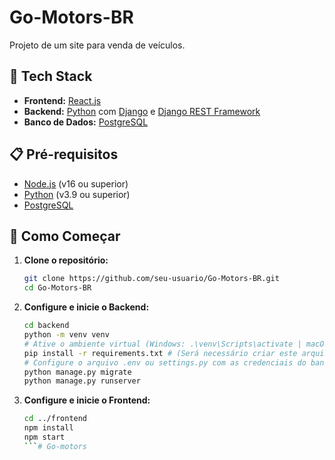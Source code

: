 # Go-Motors-BR

Projeto de um site para venda de veículos.

## 🚀 Tech Stack

-   **Frontend:** [React.js](https://reactjs.org/)
-   **Backend:** [Python](https://www.python.org/) com [Django](https://www.djangoproject.com/) e [Django REST Framework](https://www.django-rest-framework.org/)
-   **Banco de Dados:** [PostgreSQL](https://www.postgresql.org/)

## 📋 Pré-requisitos

-   [Node.js](https://nodejs.org/en/) (v16 ou superior)
-   [Python](https://www.python.org/downloads/) (v3.9 ou superior)
-   [PostgreSQL](https://www.postgresql.org/download/)

## 🏁 Como Começar

1.  **Clone o repositório:**
    ```bash
    git clone https://github.com/seu-usuario/Go-Motors-BR.git
    cd Go-Motors-BR
    ```

2.  **Configure e inicie o Backend:**
    ```bash
    cd backend
    python -m venv venv
    # Ative o ambiente virtual (Windows: .\venv\Scripts\activate | macOS/Linux: source venv/bin/activate)
    pip install -r requirements.txt # (Será necessário criar este arquivo)
    # Configure o arquivo .env ou settings.py com as credenciais do banco de dados
    python manage.py migrate
    python manage.py runserver
    ```

3.  **Configure e inicie o Frontend:**
    ```bash
    cd ../frontend
    npm install
    npm start
    ```#   G o - m o t o r s 
 
 
